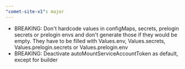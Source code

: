 ```yaml
---
"comet-site-v1": major
---
```


- BREAKING: Don't hardcode values in configMaps, secrets, prelogin secrets or prelogin envs and don't generate those if they would be empty. They have to be filled with Values.env, Values.secrets, Values.prelogin.secrets or Values.prelogin.env
- BREAKING: Deactivate autoMountServiceAccountToken as default, except for builder
